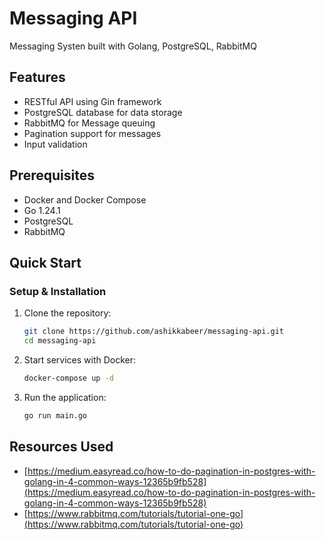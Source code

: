 # Messaging API

Messaging Systen built with Golang, PostgreSQL, RabbitMQ

## Features
- RESTful API using Gin framework
- PostgreSQL database for data storage
- RabbitMQ for Message queuing 
- Pagination support for messages
- Input validation

## Prerequisites
- Docker and Docker Compose
- Go 1.24.1
- PostgreSQL
- RabbitMQ

## Quick Start

### Setup & Installation
1. Clone the repository:
   ```bash
   git clone https://github.com/ashikkabeer/messaging-api.git
   cd messaging-api
   ```

2. Start services with Docker:
   ```bash
   docker-compose up -d
   ```

3. Run the application:
   ```bash
   go run main.go
   ```

## Resources Used
- [https://medium.easyread.co/how-to-do-pagination-in-postgres-with-golang-in-4-common-ways-12365b9fb528](https://medium.easyread.co/how-to-do-pagination-in-postgres-with-golang-in-4-common-ways-12365b9fb528)
- [https://www.rabbitmq.com/tutorials/tutorial-one-go](https://www.rabbitmq.com/tutorials/tutorial-one-go)